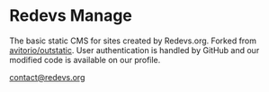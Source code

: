 
# Redevs Manage

The basic static CMS for sites created by Redevs.org. Forked from [avitorio/outstatic](https://github.com/avitorio/outstatic/tree/canary). User authentication is handled by GitHub and our modified code is available on our profile.

contact@redevs.org
